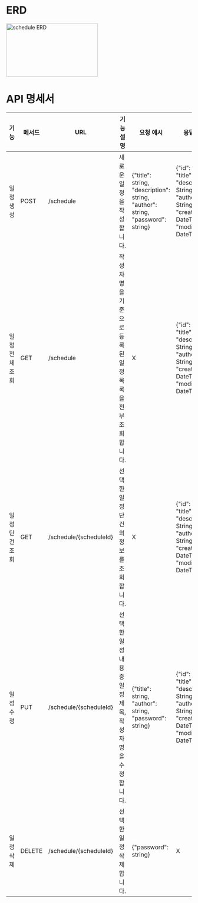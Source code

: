 # ERD
<img width="249" height="144" alt="schedule ERD" src="https://github.com/user-attachments/assets/23521577-b4b1-4195-84f8-44ddb5b973f3" />


#



# API 명세서

기능 | 메서드 | URL       | 기능 설명             | 요청 예시       | 응답 예시       |
|---------|--------|------------------|------------------|-------------------|-------------------|
|일정 생성    | POST   | /schedule    | 새로운 일정을 작성합니다.     | {"title": string, "description": string, "author": string, "password": string}       | {"id": Long, "title": String, "description": String , "author": String, "createdAt": DateTime, "modifiedAt": DateTime}    |
|일정 전체 조회  | GET   | /schedule        |  작성자명을 기준으로 등록된 일정 목록을 전부 조회합니다.        | X       |  {"id": Long, "title": String, "description": String , "author": String, "createdAt": DateTime, "modifiedAt": DateTime}    |
|일정 단건 조회  | GET   | /schedule/{scheduleId} | 선택한 일정 단건의 정보를 조회합니다.      | X       |   {"id": Long, "title": String, "description": String , "author": String, "createdAt": DateTime, "modifiedAt": DateTime}    |
|일정 수정 | PUT    | /schedule/{scheduleId}   | 선택한 일정 내용 중 일정 제목, 작성자명을 수정합니다.      | {"title": string, "author": string, "password": string}     |  {"id": Long, "title": String, "description": String , "author": String, "createdAt": DateTime, "modifiedAt": DateTime}    |
|일정 삭제 | DELETE | /schedule/{scheduleId}   | 선택한 일정 삭제합니다.      |{"password": string}             | X   |
